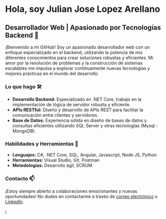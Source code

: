 # Hola, soy Julian Jose Lopez Arellano

## Desarrollador Web | Apasionado por Tecnologías Backend 🚀

¡Bienvenido a mi GitHub! Soy un apasionado desarrollador web con un enfoque especializado en el backend, utilizando la potencia de mis diferentes conocmientos para crear soluciones robustas y eficientes. Mi amor por la resolución de problemas y la construcción de sistemas escalables me impulsa a explorar continuamente nuevas tecnologías y mejores prácticas en el mundo del desarrollo.

### Lo que hago 🛠️

- **Desarrollo Backend:** Especializado en .NET Core, trabajo en la implementación de lógica de servidor robusta y eficiente.
- **APIs RESTful:** Diseño y desarrollo de APIs REST para facilitar la comunicación entre clientes y servidores.
- **Base de Datos:** Experiencia sólida en diseño de bases de datos y consultas eficientes utilizando SQL Server y otras tecnologías (Mysql - MongoDB).

### Habilidades y Herramientas 🚀

- **Lenguajes:** C#, .NET Core, SQL, Angular, Javascript, Node JS, Python
- **Herramientas:** Visual Studio, Git, Postman
- **Metodologías:** Desarrollo ágil, SCRUM

### Contacto 📫

¡Estoy siempre abierto a colaboraciones emocionantes y nuevas oportunidades! No dudes en contactarme a través de [correo electrónico](mailto:tu@email.com) o [LinkedIn](https://www.linkedin.com/in/tuusuario/).

¡
